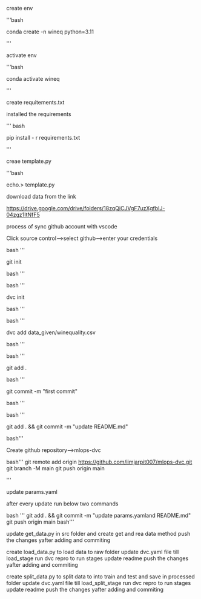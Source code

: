 create env

'''bash

conda create -n wineq python=3.11

'''

activate env

'''bash

conda activate wineq

'''

create requitements.txt

installed the requirements

''' bash

pip install - r requirements.txt

'''

creae template.py

'''bash

echo.> template.py

download data from the link

https://drive.google.com/drive/folders/18zqQiCJVgF7uzXgfbIJ-04zgz1ItNfF5

process of sync github account with vscode

Click source control-->select github-->enter your credentials

bash '''

git init

bash '''

bash '''

dvc init

bash '''

bash '''

dvc add data_given/winequality.csv

bash '''

bash '''

git add .

bash '''

git commit -m "first commit"

bash '''

bash '''

git add . && git commit -m "update README.md"

bash'''

Create github repository-->mlops-dvc

bash'''
git remote add origin https://github.com/iimjarpit007/mlops-dvc.git
git branch -M main
git push origin main

'''

update params.yaml

after every update run below two commands

bash '''
git add . && git commit -m "update params.yamland README.md" 
git push origin main
bash'''

update get_data.py in src folder and create get and rea data method
push the changes yafter adding and commiting

create load_data.py to load data to raw folder
update dvc.yaml file till load_stage
run dvc repro to run stages
update readme
push the changes yafter adding and commiting

create split_data.py to split data to into train and test and save in processed folder
update dvc.yaml file till load_split_stage
run dvc repro to run stages
update readme
push the changes yafter adding and commiting